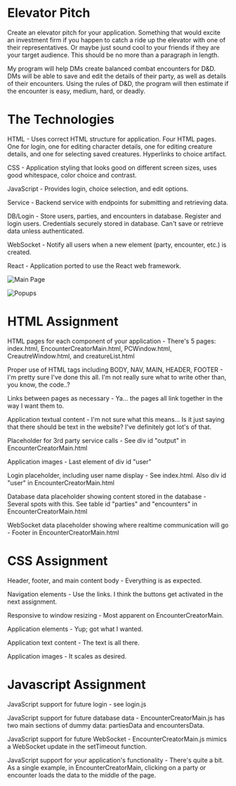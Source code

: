 # Elevator Pitch

Create an elevator pitch for your application. Something that would excite an investment firm if you happen to catch a ride up the elevator with one of their representatives. Or maybe just sound cool to your friends if they are your target audience. This should be no more than a paragraph in length.

My program will help DMs create balanced combat encounters for D&D. DMs will be able to save and edit the details of their party, as well as details of their encounters. Using the rules of D&D, the program will then estimate if the encounter is easy, medium, hard, or deadly.

# The Technologies

HTML - Uses correct HTML structure for application. Four HTML pages. One for login, one for editing character details, one for editing creature details, and one for selecting saved creatures. Hyperlinks to choice artifact.

CSS - Application styling that looks good on different screen sizes, uses good whitespace, color choice and contrast.

JavaScript - Provides login, choice selection, and edit options.

Service - Backend service with endpoints for submitting and retrieving data.

DB/Login - Store users, parties, and encounters in database. Register and login users. Credentials securely stored in database. Can't save or retrieve data unless authenticated.

WebSocket - Notify all users when a new element (party, encounter, etc.) is created.

React - Application ported to use the React web framework.

![Main Page](Images/mainPage.png "Main Page")

![Popups](Images/popups.png "Popups")



# HTML Assignment

HTML pages for each component of your application - There's 5 pages: index.html, EncounterCreatorMain.html, PCWindow.html, CreautreWindow.html, and creatureList.html

Proper use of HTML tags including BODY, NAV, MAIN, HEADER, FOOTER - I'm pretty sure I've done this all. I'm not really sure what to write other than, you know, the code..?

Links between pages as necessary - Ya... the pages all link together in the way I want them to.

Application textual content - I'm not sure what this means... Is it just saying that there should be text in the website? I've definitely got lot's of that.

Placeholder for 3rd party service calls - See div id "output" in EncounterCreatorMain.html

Application images - Last element of div id "user"

Login placeholder, including user name display - See index.html. Also div id "user" in EncounterCreatorMain.html

Database data placeholder showing content stored in the database - Several spots with this. See table id "parties" and "encounters" in EncounterCreatorMain.html

WebSocket data placeholder showing where realtime communication will go - Footer in EncounterCreatorMain.html


# CSS Assignment

Header, footer, and main content body - Everything is as expected.

Navigation elements - Use the links. I think the buttons get activated in the next assignment.

Responsive to window resizing - Most apparent on EncounterCreatorMain.

Application elements - Yup; got what I wanted.

Application text content - The text is all there.

Application images - It scales as desired.


# Javascript Assignment

JavaScript support for future login - see login.js

JavaScript support for future database data - EncounterCreatorMain.js has two main sections of dummy data: partiesData and encountersData.

JavaScript support for future WebSocket - EncounterCreatorMain.js mimics a WebSocket update in the setTimeout function.

JavaScript support for your application's functionality - There's quite a bit. As a single example, in EncounterCreatorMain, clicking on a party or encounter loads the data to the middle of the page.
